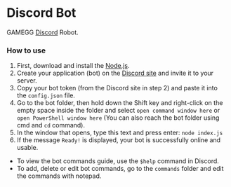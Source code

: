 # Discord Bot
GAMEGG [Discord](https://discord.com) Robot.

### How to use
1. First, download and install the [Node.js](https://nodejs.org/en/).
2. Create your application (bot) on the [Discord site](https://discord.com/developers/applications) and invite it to your server.
3. Copy your bot token (from the Discord site in step 2) and paste it into the `config.json` file.
4. Go to the bot folder, then hold down the Shift key and right-click on the empty space inside the folder and select `open command window here` or `open PowerShell window here` (You can also reach the bot folder using cmd and `cd` command).
5. In the window that opens, type this text and press enter: `node index.js`
6. If the message `Ready!` is displayed, your bot is successfully online and usable.

- To view the bot commands guide, use the `$help` command in Discord.
- To add, delete or edit bot commands, go to the `commands` folder and edit the commands with notepad.
